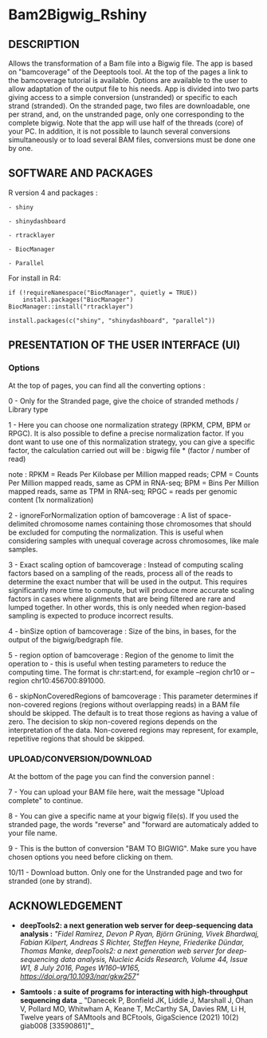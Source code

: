 # Bam2Bigwig_Rshiny

## DESCRIPTION


Allows the transformation of a Bam file into a Bigwig file. The app is based on "bamcoverage" of the Deeptools tool.
At the top of the pages a link to the bamcoverage tutorial is available.
Options are available to the user to allow adaptation of the output file to his needs. 
App is divided into two parts giving access to a simple conversion (unstranded) or specific to each strand (stranded).
On the stranded page, two files are downloadable, one per strand, and, on the unstranded page, only one corresponding to the complete bigwig.
Note that the app will use half of the threads (core) of your PC.
In addition, it is not possible to launch several conversions simultaneously or to load several BAM files,
conversions must be done one by one.

## SOFTWARE AND PACKAGES

R version 4 and packages : 

    - shiny

    - shinydashboard

    - rtracklayer

    - BiocManager

    - Parallel
    

For install in R4: 

```
if (!requireNamespace("BiocManager", quietly = TRUE))
    install.packages("BiocManager")
BiocManager::install("rtracklayer")

install.packages(c("shiny", "shinydashboard", "parallel"))
```

## PRESENTATION OF THE USER INTERFACE (UI)

### Options

At the top of pages, you can find all the converting options : 

0 - Only for the Stranded page, give the choice of stranded methods / Library type 

1 - Here you can choose one normalization strategy (RPKM, CPM, BPM or RPGC). It is also possible to define a
precise normalization factor.
If you dont want to use one of this normalization strategy, you can give a specific factor, the calculation carried out will be :
bigwig file * (factor / number of read)

note : 
RPKM = Reads Per Kilobase per Million mapped reads; 
CPM = Counts Per Million mapped reads, same as CPM in RNA-seq; 
BPM = Bins Per Million mapped reads, same as TPM in RNA-seq; 
RPGC = reads per genomic content (1x normalization)

2 - ignoreForNormalization option of bamcoverage : A list of space-delimited chromosome names containing those chromosomes 
that should be excluded for computing the normalization. This is useful when considering samples with unequal 
coverage across chromosomes, like male samples.

3 - Exact scaling option of bamcoverage : Instead of computing scaling factors based on a sampling of the reads, 
process all of the reads to determine the exact number that will be used in the output. 
This requires significantly more time to compute, but will produce more accurate scaling factors in cases where 
alignments that are being filtered are rare and lumped together. In other words, this is only needed when 
region-based sampling is expected to produce incorrect results.

4 - binSize option of bamcoverage : Size of the bins, in bases, for the output of the bigwig/bedgraph file.

5 - region option of bamcoverage : Region of the genome to limit the operation to - this is useful when testing parameters to reduce the computing time. 
The format is chr:start:end, for example –region chr10 or –region chr10:456700:891000.

6 - skipNonCoveredRegions of bamcoverage : This parameter determines if non-covered regions (regions without overlapping reads) 
in a BAM file should be skipped. The default is to treat those regions as having a value of zero. 
The decision to skip non-covered regions depends on the interpretation of the data. 
Non-covered regions may represent, for example, repetitive regions that should be skipped.

### UPLOAD/CONVERSION/DOWNLOAD

At the bottom of the page you can find the conversion pannel : 

7 - You can upload your BAM file here, wait the message "Upload complete" to continue.

8 - You can give a specific name at your bigwig file(s). If you used the stranded page, the words "reverse" and "forward
are automaticaly added to your file name. 

9 - This is the button of conversion "BAM TO BIGWIG". Make sure you have chosen options you need before clicking on them. 

10/11 - Download button. Only one for the Unstranded page and two for stranded (one by strand). 

## ACKNOWLEDGEMENT

- **deepTools2: a next generation web server for deep-sequencing data analysis :** _"Fidel Ramírez, Devon P Ryan, Björn Grüning, Vivek Bhardwaj, Fabian Kilpert, Andreas S Richter, Steffen Heyne, Friederike Dündar, Thomas Manke, deepTools2: a next generation web server for deep-sequencing data analysis, Nucleic Acids Research, Volume 44, Issue W1, 8 July 2016, Pages W160–W165, https://doi.org/10.1093/nar/gkw257"_

- **Samtools : a suite of programs for interacting with high-throughput sequencing data** _ "Danecek P, Bonfield JK, Liddle J, Marshall J, Ohan V, Pollard MO, Whitwham A, Keane T, McCarthy SA, Davies RM, Li H, Twelve years of SAMtools and BCFtools, GigaScience (2021) 10(2) giab008 [33590861]"_
